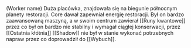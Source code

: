 (Worker name)
Duża placówka, znajdowała się na biegunie północnym planety restoracji. Core dawał zapewniał energię restoracji. Był on bardzo zaawansowaną maszyną, a w swoim centrum zawierał 
[[Runy kwantowe]]  przez co był on bardzo nie stabilny i wymagał ciągłej konserwacji, przez [[Ostatnia kłótnia]]  [[Shadow]] nie był w stanie wykonać potrzebnych napraw przez co doprowadził do [[Wybuch]].